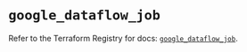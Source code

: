 # `google_dataflow_job`

Refer to the Terraform Registry for docs: [`google_dataflow_job`](https://registry.terraform.io/providers/hashicorp/google/5.21.0/docs/resources/dataflow_job).

